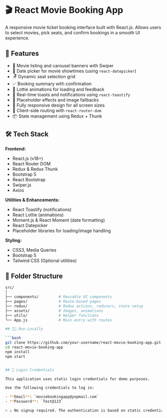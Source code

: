 # 🎬 React Movie Booking App

A responsive movie ticket booking interface built with React.js. Allows users to select movies, pick seats, and confirm bookings in a smooth UI experience.

## 🚀 Features

- 🎥 Movie listing and carousel banners with Swiper
- 📅 Date picker for movie showtimes (using `react-datepicker`)
- 🪑 Dynamic seat selection grid
- ✅ Booking summary with confirmation
- 🔄 Lottie animations for loading and feedback
- 🔔 Real-time toasts and notifications using `react-toastify`
- 🔎 Placeholder effects and image fallbacks
- 📱 Fully responsive design for all screen sizes
- 🧭 Client-side routing with `react-router-dom`
- 📦 State management using Redux + Thunk

## 🛠 Tech Stack

**Frontend:**
- React.js (v18+)
- React Router DOM
- Redux & Redux Thunk
- Bootstrap 5
- React Bootstrap
- Swiper.js
- Axios

**Utilities & Enhancements:**
- React Toastify (notifications)
- React Lottie (animations)
- Moment.js & React Moment (date formatting)
- React Datepicker
- Placeholder libraries for loading/image handling

**Styling:**
- CSS3, Media Queries
- Bootstrap 5
- Tailwind CSS (Optional utilities)

## 📁 Folder Structure

```bash
src/
│
├── components/         # Reusable UI components
├── pages/              # Route-based pages
├── redux/              # Redux actions, reducers, store setup
├── assets/             # Images, animations
├── utils/              # Helper functions
└── App.js              # Main entry with routes

## 🧑‍💻 Run Locally

```bash
git clone https://github.com/your-username/react-movie-booking-app.git
cd react-movie-booking-app
npm install
npm start


## 🔐 Login Credentials

This application uses static login credentials for demo purposes.

Use the following credentials to log in:

- **Email**: `moviebookingapp@yopmail.com`
- **Password**: `Test@123`

> ⚠️ No signup required. The authentication is based on static credentials.